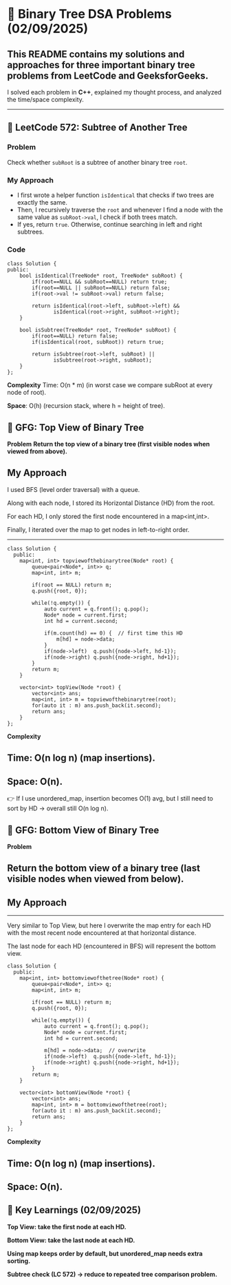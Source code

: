 # 🌳 Binary Tree DSA Problems (02/09/2025)

This README contains my solutions and approaches for three important binary tree problems from **LeetCode** and **GeeksforGeeks**.  
---
I solved each problem in **C++**, explained my thought process, and analyzed the time/space complexity.

---

## 🔹 LeetCode 572: Subtree of Another Tree

### Problem
Check whether `subRoot` is a subtree of another binary tree `root`.

### My Approach

- I first wrote a helper function `isIdentical` that checks if two trees are exactly the same.  
- Then, I recursively traverse the `root` and whenever I find a node with the same value as `subRoot->val`, I check if both trees match.  
- If yes, return `true`. Otherwise, continue searching in left and right subtrees.

### Code
```
class Solution {
public:
    bool isIdentical(TreeNode* root, TreeNode* subRoot) {
        if(root==NULL && subRoot==NULL) return true;
        if(root==NULL || subRoot==NULL) return false;
        if(root->val != subRoot->val) return false;

        return isIdentical(root->left, subRoot->left) &&
               isIdentical(root->right, subRoot->right);
    }

    bool isSubtree(TreeNode* root, TreeNode* subRoot) {
        if(root==NULL) return false;
        if(isIdentical(root, subRoot)) return true;

        return isSubtree(root->left, subRoot) || 
               isSubtree(root->right, subRoot);
    }
};
```
**Complexity**
Time: O(n * m) (in worst case we compare subRoot at every node of root).

**Space**: O(h) (recursion stack, where h = height of tree).

## 🔹 GFG: Top View of Binary Tree

**Problem**
**Return the top view of a binary tree (first visible nodes when viewed from above).**

## My Approach

I used BFS (level order traversal) with a queue.

Along with each node, I stored its Horizontal Distance (HD) from the root.

For each HD, I only stored the first node encountered in a map<int,int>.

Finally, I iterated over the map to get nodes in left-to-right order.

---

```
class Solution {
  public:
    map<int, int> topviewofthebinarytree(Node* root) {
        queue<pair<Node*, int>> q;
        map<int, int> m;
        
        if(root == NULL) return m;
        q.push({root, 0});
        
        while(!q.empty()) {
            auto current = q.front(); q.pop();
            Node* node = current.first;
            int hd = current.second;
            
            if(m.count(hd) == 0) {  // first time this HD
                m[hd] = node->data;
            }
            if(node->left)  q.push({node->left, hd-1});
            if(node->right) q.push({node->right, hd+1});
        }
        return m;
    }
    
    vector<int> topView(Node *root) {
        vector<int> ans;
        map<int, int> m = topviewofthebinarytree(root);
        for(auto it : m) ans.push_back(it.second);
        return ans;
    }
};

```

**Complexity**

## Time: O(n log n) (map insertions).

## Space: O(n).

👉 If I use unordered_map, insertion becomes O(1) avg, but I still need to sort by HD → overall still O(n log n).


## 🔹 GFG: Bottom View of Binary Tree

**Problem**
## Return the bottom view of a binary tree (last visible nodes when viewed from below).

## My Approach
---
Very similar to Top View, but here I overwrite the map entry for each HD with the most recent node encountered at that horizontal distance.

The last node for each HD (encountered in BFS) will represent the bottom view.

```
class Solution {
  public:
    map<int, int> bottomviewofthetree(Node* root) {
        queue<pair<Node*, int>> q;
        map<int, int> m;
        
        if(root == NULL) return m;
        q.push({root, 0});
        
        while(!q.empty()) {
            auto current = q.front(); q.pop();
            Node* node = current.first;
            int hd = current.second;
            
            m[hd] = node->data;  // overwrite
            if(node->left)  q.push({node->left, hd-1});
            if(node->right) q.push({node->right, hd+1});
        }
        return m;
    }
    
    vector<int> bottomView(Node *root) {
        vector<int> ans;
        map<int, int> m = bottomviewofthetree(root);
        for(auto it : m) ans.push_back(it.second);
        return ans;
    }
};
```

**Complexity**
## Time: O(n log n) (map insertions).

## Space: O(n).



## 🔹 Key Learnings (02/09/2025)
**Top View: take the first node at each HD.**

**Bottom View: take the last node at each HD.**

**Using map keeps order by default, but unordered_map needs extra sorting.**

**Subtree check (LC 572) → reduce to repeated tree comparison problem.**